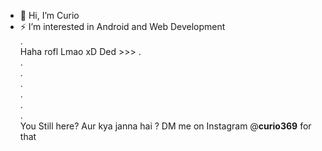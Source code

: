 - 👋 Hi, I’m Curio
- ⚡ I’m interested in Android and Web Development <br>
. <br> Haha rofl Lmao xD Ded >>>
.<br>
.<br>
.<br>
.<br>
.<br>
.<br>
.<br>
You Still here? Aur kya janna hai ?
DM me on Instagram @____curio369____ for that

